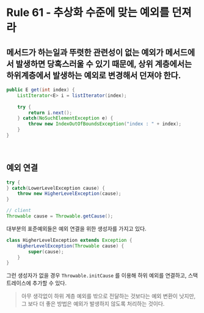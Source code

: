# Rule 61 - 추상화 수준에 맞는 예외를 던져라
 
## 메서드가 하는일과 뚜렷한 관련성이 없는 예외가 메서드에서 발생하면 당혹스러울 수 있기 때문에, 상위 계층에서는 하위계층에서 발생하는 예외로 변경해서 던져야 한다.

```java
public E get(int index) {
    ListIterator<E> i = listIterator(index);
    
    try {
        return i.next();
    } catch(NoSuchElementException e) {
        throw new IndexOutOfBoundsException("index : " + index);
    }
}
```

<br/>

## 예외 연결

```java
try {
} catch(LowerLevelException cause) {
    throw new HigherLevelException(cause);
}

// client
Throwable cause = Throwable.getCause();
```

대부분의 표준예외들은 예외 연결을 위한 생성자를 가지고 있다.

```java
class HigherLevelException extends Exception {
    HigherLevelException(Throwable cause) {
        super(cause);
    }
}
```

그런 생성자가 없을 경우 `Throwable.initCause` 를 이용해 하위 예외를 연결하고, 스택트레이스에 추가할 수 있다.

> 아무 생각없이 하위 계층 예외를 밖으로 전달하는 것보다는 예외 변환이 낫지만, 그 보다 더 좋은 방법은 예외가 발생하지 않도록 
처리하는 것이다.



